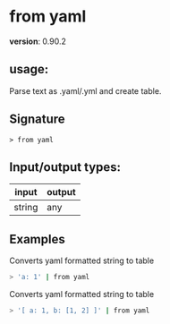 # from yaml

**version**: 0.90.2

## **usage**:

Parse text as .yaml/.yml and create table.

## Signature

`> from yaml `

## Input/output types:

| input  | output |
| ------ | ------ |
| string | any    |

## Examples

Converts yaml formatted string to table

```bash
> 'a: 1' | from yaml
```

Converts yaml formatted string to table

```bash
> '[ a: 1, b: [1, 2] ]' | from yaml
```
